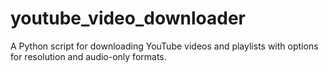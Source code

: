 # youtube_video_downloader
A Python script for downloading YouTube videos and playlists with options for resolution and audio-only formats.
